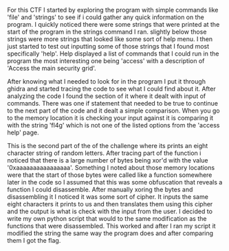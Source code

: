 For this CTF I started by exploring the program with simple commands like 'file' and 'strings' to see if i could gather any quick information on the program. I quickly noticed there were some strings that were printed at the start of the program in the strings command I ran. slightly below those strings were more strings that looked like some sort of help menu. I then just started to test out inputting some of those strings that I found most specifically 'help'. Help displayed a list of commands that I could run in the program the most interesting one being 'access' with a description of 'Access the main security grid'.

After knowing what I needed to look for in the program I put it through ghidra and started tracing the code to see what I could find about it. After analyzing the code I found the section of it where it dealt with input of commands. There was one if statement that needed to be true to continue to the next part of the code and it dealt a simple comparison. When you go to the memory location it is checking your input against it is comparing it with the string 'fl4g' which is not one of the listed options from the 'access help' page. 

This is the second part of the of the challenge where its prints an eight character string of random letters. After tracing part of the function i noticed that there is a large number of bytes being xor'd with the value '0xaaaaaaaaaaaaaaaa'. Something I noted about those memory locations were that the start of those bytes were called like a function somewhere later in the code so I assumed that this was some obfuscation that reveals a function I could disassemble. After manually xoring the bytes and disassembling it I noticed it was some sort of cipher. It inputs the same eight characters it prints to us and then translates them using this cipher and the output is what is check with the input from the user. I decided to write my own python script that would to the same modification as the functions that were disassembled. This worked and after I ran my script it modified the string the same way the program does and after comparing them I got the flag.
